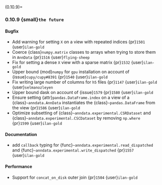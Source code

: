 (0.10.9)=
### 0.10.9 {small}`the future`

#### Bugfix

* Add warning for setting `X` on a view with repeated indices {pr}`1501` {user}`ilan-gold`
* Coerce {class}`numpy.matrix` classes to arrays when trying to store them in `AnnData` {pr}`1516` {user}`flying-sheep`
* Fix for setting a dense `X` view with a sparse matrix {pr}`1532` {user}`ilan-gold`
* Upper bound {mod}`numpy` for `gpu` installation on account of {issue}`cupy/cupy#8391` {pr}`1540` {user}`ilan-gold`
* Fix writing large number of columns for `h5` files {pr}`1147` {user}`ilan-gold` {user}`selmanozleyen`
* Upper bound dask on account of {issue}`1579` {pr}`1580` {user}`ilan-gold`
* Ensure setting {attr}`pandas.DataFrame.index` on a view of a {class}`~anndata.AnnData` instantiates the {class}`~pandas.DataFrame` from the view {pr}`1586` {user}`ilan-gold`
* Optimize subsetting of {class}`~anndata.experimental.CSRDataset` and {class}`~anndata.experimental.CSCDataset` by removing `np.where` {pr}`1599` {user}`ilan-gold`

#### Documentation

* add `callback` typing for {func}`~anndata.experimental.read_dispatched` and {func}`~anndata.experimental.write_dispatched` {pr}`1557` {user}`ilan-gold`

#### Performance

* Support for `concat_on_disk` outer join {pr}`1504` {user}`ilan-gold`
